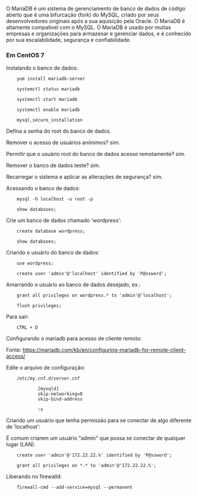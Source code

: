 O MariaDB é um sistema de gerenciamento de banco de dados de código aberto que é uma bifurcação (fork) do MySQL, criado por seus desenvolvedores originais após a sua aquisição pela Oracle. O MariaDB é altamente compatível com o MySQL. O MariaDB é usado por muitas empresas e organizações para armazenar e gerenciar dados, e é conhecido por sua escalabilidade, segurança e confiabilidade.

### Em CentOS 7

Instalando o banco de dados:

        yum install mariadb-server

        systemctl status mariadb

        systemctl start mariadb

        systemctl enable mariadb

        mysql_secure_installation

Defina a senha do root do banco de dados.

Remover o acesso de usuários anônimos? sim.

Permitir que o usuário root do banco de dados acesse remotamente? sim.

Remover o banco de dados teste? sim.

Recarregar o sistema e aplicar as alterações de segurança? sim.

Acessando o banco de dados:

        mysql -h localhost -u root -p

        show databases;

Crie um banco de dados chamado 'wordpress':

        create database wordpress;

        show databases;

Criando o usuário do banco de dados:

        use wordpress;

        create user 'admin'@'localhost' identified by 'P@ssword';

Amarrando o usuário ao banco de dados desejado, ex.:

        grant all privileges on wordpress.* to 'admin'@'localhost';

        flush privileges;

Para sair:

        CTRL + D

Configurando o mariadb para acesso de cliente remoto:

Fonte: https://mariadb.com/kb/en/configuring-mariadb-for-remote-client-access/

Edite o arquivo de configuração:

        /etc/my.cnf.d/server.cnf

                [mysqld]
                skip-networking=0
                skip-bind-address

                :x

Criando um usuário que tenha permissão para se conectar de algo diferente de 'localhost':

É comum criarem um usuário "admin" que possa se conectar de qualquer lugar (LAN).

        create user 'admin'@'172.22.22.%' identified by 'P@ssword';

        grant all privileges on *.* to 'admin'@'172.22.22.%';

Liberando no firewalld:

        firewall-cmd --add-service=mysql --permanent